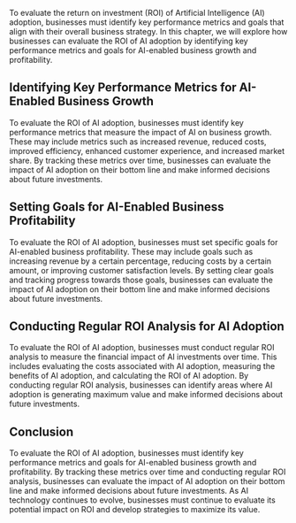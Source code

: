 
To evaluate the return on investment (ROI) of Artificial Intelligence (AI) adoption, businesses must identify key performance metrics and goals that align with their overall business strategy. In this chapter, we will explore how businesses can evaluate the ROI of AI adoption by identifying key performance metrics and goals for AI-enabled business growth and profitability.

Identifying Key Performance Metrics for AI-Enabled Business Growth
------------------------------------------------------------------

To evaluate the ROI of AI adoption, businesses must identify key performance metrics that measure the impact of AI on business growth. These may include metrics such as increased revenue, reduced costs, improved efficiency, enhanced customer experience, and increased market share. By tracking these metrics over time, businesses can evaluate the impact of AI adoption on their bottom line and make informed decisions about future investments.

Setting Goals for AI-Enabled Business Profitability
---------------------------------------------------

To evaluate the ROI of AI adoption, businesses must set specific goals for AI-enabled business profitability. These may include goals such as increasing revenue by a certain percentage, reducing costs by a certain amount, or improving customer satisfaction levels. By setting clear goals and tracking progress towards those goals, businesses can evaluate the impact of AI adoption on their bottom line and make informed decisions about future investments.

Conducting Regular ROI Analysis for AI Adoption
-----------------------------------------------

To evaluate the ROI of AI adoption, businesses must conduct regular ROI analysis to measure the financial impact of AI investments over time. This includes evaluating the costs associated with AI adoption, measuring the benefits of AI adoption, and calculating the ROI of AI adoption. By conducting regular ROI analysis, businesses can identify areas where AI adoption is generating maximum value and make informed decisions about future investments.

Conclusion
----------

To evaluate the ROI of AI adoption, businesses must identify key performance metrics and goals for AI-enabled business growth and profitability. By tracking these metrics over time and conducting regular ROI analysis, businesses can evaluate the impact of AI adoption on their bottom line and make informed decisions about future investments. As AI technology continues to evolve, businesses must continue to evaluate its potential impact on ROI and develop strategies to maximize its value.
